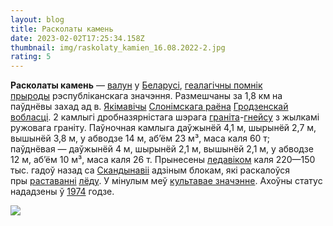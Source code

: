 ```yaml
---
layout: blog
title: Расколаты камень
date: 2023-02-02T17:25:34.158Z
thumbnail: img/raskolaty_kamien_16.08.2022-2.jpg
rating: 5
---
```

<!--StartFragment-->

**Расколаты камень** — [валун](https://be.wikipedia.org/wiki/%D0%92%D0%B0%D0%BB%D1%83%D0%BD "Валун") у [Беларусі](https://be.wikipedia.org/wiki/%D0%91%D0%B5%D0%BB%D0%B0%D1%80%D1%83%D1%81%D1%8C "Беларусь"), [геалагічны помнік прыроды](https://be.wikipedia.org/w/index.php?title=%D0%93%D0%B5%D0%B0%D0%BB%D0%B0%D0%B3%D1%96%D1%87%D0%BD%D1%8B_%D0%BF%D0%BE%D0%BC%D0%BD%D1%96%D0%BA_%D0%BF%D1%80%D1%8B%D1%80%D0%BE%D0%B4%D1%8B&action=edit&redlink=1 "Геалагічны помнік прыроды (няма такой старонкі)") рэспубліканскага значэння. Размешчаны за 1,8 км на паўднёвы захад ад в. [Якімавічы](https://be.wikipedia.org/wiki/%D0%92%D1%91%D1%81%D0%BA%D0%B0_%D0%AF%D0%BA%D1%96%D0%BC%D0%B0%D0%B2%D1%96%D1%87%D1%8B,_%D0%A1%D0%BB%D0%BE%D0%BD%D1%96%D0%BC%D1%81%D0%BA%D1%96_%D1%80%D0%B0%D1%91%D0%BD "Вёска Якімавічы, Слонімскі раён") [Слонімскага раёна](https://be.wikipedia.org/wiki/%D0%A1%D0%BB%D0%BE%D0%BD%D1%96%D0%BC%D1%81%D0%BA%D1%96_%D1%80%D0%B0%D1%91%D0%BD "Слонімскі раён") [Гродзенскай вобласці](https://be.wikipedia.org/wiki/%D0%93%D1%80%D0%BE%D0%B4%D0%B7%D0%B5%D0%BD%D1%81%D0%BA%D0%B0%D1%8F_%D0%B2%D0%BE%D0%B1%D0%BB%D0%B0%D1%81%D1%86%D1%8C "Гродзенская вобласць"). 2 камлыгі дробназярністага шэрага [граніта](https://be.wikipedia.org/wiki/%D0%93%D1%80%D0%B0%D0%BD%D1%96%D1%82)-[гнейсу](https://be.wikipedia.org/wiki/%D0%93%D0%BD%D0%B5%D0%B9%D1%81 "Гнейс") з жылкамі ружовага граніту. Паўночная камлыга даўжынёй 4,1 м, шырынёй 2,7 м, вышынёй 3,8 м, у абводзе 14 м, аб’ём 23 м³, маса каля 60 т; паўднёвая — даўжынёй 4 м, шырынёй 2,1 м, вышынёй 2,1 м, у абводзе 12 м, аб’ём 10 м³, маса каля 26 т. Прынесены [ледавіком](https://be.wikipedia.org/wiki/%D0%9B%D0%B5%D0%B4%D0%B0%D0%B2%D1%96%D0%BA "Ледавік") каля 220—150 тыс. гадоў назад са [Скандынавіі](https://be.wikipedia.org/wiki/%D0%A1%D0%BA%D0%B0%D0%BD%D0%B4%D1%8B%D0%BD%D0%B0%D0%B2%D1%96%D1%8F "Скандынавія") адзіным блокам, які раскалоўся пры [раставанні](https://be.wikipedia.org/w/index.php?title=%D0%A0%D0%B0%D1%81%D1%82%D0%B0%D0%B2%D0%B0%D0%BD%D0%BD%D0%B5&action=edit&redlink=1 "Раставанне (няма такой старонкі)") [лёду](https://be.wikipedia.org/wiki/%D0%9B%D1%91%D0%B4 "Лёд"). У мінулым меў [культавае значэнне](https://be.wikipedia.org/w/index.php?title=%D0%9A%D1%83%D0%BB%D1%8C%D1%82%D0%B0%D0%B2%D1%8B%D1%8F_%D0%BA%D0%B0%D0%BC%D1%8F%D0%BD%D1%96&action=edit&redlink=1 "Культавыя камяні (няма такой старонкі)"). Ахоўны статус нададзены ў [1974](https://be.wikipedia.org/wiki/1974 "1974") годзе.

<!--EndFragment-->



![](img/raskolaty_kamien_16.08.2022-2.jpg)
